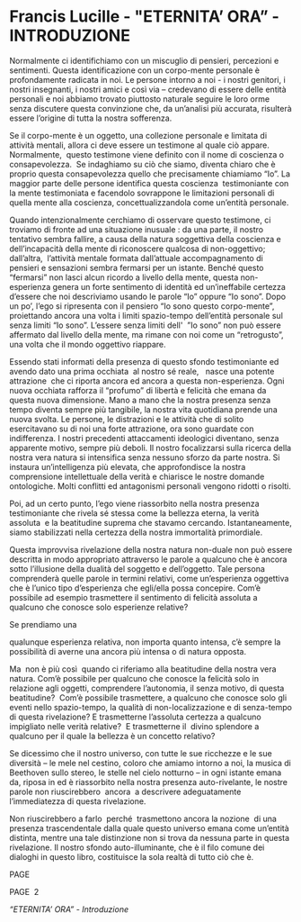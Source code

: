 # Francis Lucille - "ETERNITA’  ORA” - INTRODUZIONE

Normalmente ci identifichiamo con un miscuglio di pensieri, percezioni e sentimenti. Questa identificazione con un corpo-mente personale &egrave; profondamente radicata in noi. Le persone intorno a noi - i nostri genitori, i nostri insegnanti, i nostri amici e cos&igrave; via &ndash; credevano di essere delle entit&agrave; personali e noi abbiamo trovato piuttosto naturale seguire le loro orme senza discutere questa convinzione che, da un&rsquo;analisi pi&ugrave; accurata, risulter&agrave; essere l&rsquo;origine di tutta la nostra sofferenza.

Se il corpo-mente &egrave; un oggetto, una collezione personale e limitata di attivit&agrave; mentali, allora ci deve essere un testimone al quale ci&ograve; appare. Normalmente,&nbsp; questo testimone viene definito con il nome di coscienza o consapevolezza.&nbsp; Se indaghiamo su ci&ograve; che siamo, diventa chiaro che &egrave; proprio questa consapevolezza quello che precisamente chiamiamo &ldquo;Io&rdquo;. La maggior parte delle persone identifica questa coscienza&nbsp; testimoniante con la mente testimoniata e facendolo sovrappone le limitazioni personali di quella mente alla coscienza, concettualizzandola come un&rsquo;entit&agrave; personale.&nbsp;

Quando intenzionalmente cerchiamo di osservare questo testimone, ci troviamo di fronte ad una situazione inusuale : da una parte, il nostro tentativo sembra fallire, a causa della natura soggettiva della coscienza e dell&rsquo;incapacit&agrave; della mente di riconoscere qualcosa di non-oggettivo; dall&rsquo;altra,&nbsp; l&rsquo;attivit&agrave; mentale formata dall&rsquo;attuale accompagnamento di pensieri e sensazioni sembra fermarsi per un istante. Bench&eacute; questo &ldquo;fermarsi&rdquo; non lasci alcun ricordo a livello della mente, questa non-esperienza genera un forte sentimento di identit&agrave; ed un&rsquo;ineffabile certezza d&rsquo;essere che noi descriviamo usando le parole &ldquo;Io&rdquo; oppure &ldquo;Io sono&rdquo;. Dopo un po&rsquo;, l&rsquo;ego si ripresenta con il pensiero &ldquo;Io sono questo corpo-mente&rdquo;, proiettando ancora una volta i limiti spazio-tempo dell&rsquo;entit&agrave; personale sul senza limiti &ldquo;Io sono&rdquo;. L&rsquo;essere senza limiti dell'&nbsp; &rdquo;Io sono&rdquo; non pu&ograve; essere affermato dal livello della mente, ma rimane con noi come un &ldquo;retrogusto&rdquo;, una volta che il mondo oggettivo riappare.

Essendo stati informati della presenza di questo sfondo testimoniante ed avendo dato una prima occhiata&nbsp; al nostro s&eacute; reale, &nbsp; nasce una potente attrazione&nbsp; che ci riporta ancora ed ancora a questa non-esperienza. Ogni nuova occhiata rafforza il &ldquo;profumo&rdquo; di libert&agrave; e felicit&agrave; che emana da questa nuova dimensione. Mano a mano che la nostra presenza senza tempo diventa sempre pi&ugrave; tangibile, la nostra vita quotidiana prende una nuova svolta. Le persone, le distrazioni e le attivit&agrave; che di solito esercitavano su di noi una forte attrazione, ora sono guardate con indifferenza. I nostri precedenti attaccamenti ideologici diventano, senza apparente motivo, sempre pi&ugrave; deboli. Il nostro focalizzarsi sulla ricerca della nostra vera natura si intensifica senza nessuno sforzo da parte nostra. Si instaura un&rsquo;intelligenza pi&ugrave; elevata, che approfondisce la nostra comprensione intellettuale della verit&agrave; e chiarisce le nostre domande ontologiche. Molti conflitti ed antagonismi personali vengono ridotti o risolti.

Poi, ad un certo punto, l&rsquo;ego viene riassorbito nella nostra presenza testimoniante che rivela s&eacute; stessa come la bellezza eterna, la verit&agrave; assoluta&nbsp; e la beatitudine suprema che stavamo cercando. Istantaneamente, siamo stabilizzati nella certezza della nostra immortalit&agrave; primordiale.

Questa improvvisa rivelazione della nostra natura non-duale non pu&ograve; essere descritta in modo appropriato attraverso le parole a qualcuno che &egrave; ancora sotto l&rsquo;illusione della dualit&agrave; del soggetto e dell&rsquo;oggetto. Tale persona comprender&agrave; quelle parole in termini relativi, come un&rsquo;esperienza oggettiva che &egrave; l&rsquo;unico tipo d&rsquo;esperienza che egli/ella possa concepire. Com&rsquo;&egrave; possibile ad esempio trasmettere il sentimento di felicit&agrave; assoluta a qualcuno che conosce solo esperienze relative?&nbsp;

Se prendiamo una

qualunque esperienza relativa, non importa quanto intensa, c&rsquo;&egrave; sempre la possibilit&agrave; di averne una ancora pi&ugrave; intensa o di natura opposta.

Ma&nbsp; non &egrave; pi&ugrave; cos&igrave;&nbsp; quando ci riferiamo alla beatitudine della nostra vera natura. Com&rsquo;&egrave; possibile per qualcuno che conosce la felicit&agrave; solo in relazione agli oggetti, comprendere l&rsquo;autonomia, il senza motivo, di questa beatitudine?&nbsp; Com&rsquo;&egrave; possibile trasmettere, a qualcuno che conosce solo gli eventi nello spazio-tempo, la qualit&agrave; di non-localizzazione e di senza-tempo di questa rivelazione? E trasmetterne l&rsquo;assoluta certezza a qualcuno impigliato nelle verit&agrave; relative?&nbsp; E trasmetterne il&nbsp; divino splendore a qualcuno per il quale la bellezza &egrave; un concetto relativo?

Se dicessimo che il nostro universo, con tutte le sue ricchezze e le sue diversit&agrave; &ndash; le mele nel cestino, coloro che amiamo intorno a noi, la musica di Beethoven sullo stereo, le stelle nel cielo notturno &ndash; in ogni istante emana da, riposa in ed &egrave; riassorbito nella nostra presenza auto-rivelante, le nostre parole non riuscirebbero&nbsp; ancora&nbsp; a descrivere adeguatamente l&rsquo;immediatezza di questa rivelazione.

Non riuscirebbero a farlo&nbsp; perch&eacute;&nbsp; trasmettono ancora la nozione&nbsp; di una presenza trascendentale dalla quale questo universo emana come un&rsquo;entit&agrave; distinta, mentre una tale distinzione non si trova da nessuna parte in questa rivelazione. Il nostro sfondo auto-illuminante, che &egrave; il filo comune dei dialoghi in questo libro, costituisce la sola realt&agrave; di tutto ci&ograve; che &egrave;.

PAGE &nbsp;

PAGE&nbsp; 2

_&ldquo;ETERNITA&rsquo; ORA&rdquo; - Introduzione_


